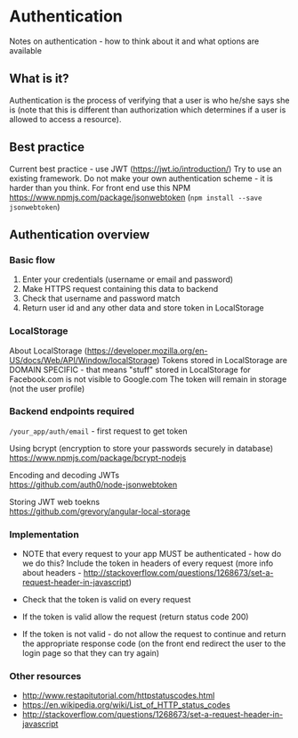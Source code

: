 # Authentication
Notes on authentication - how to think about it and what options are available

## What is it?
Authentication is the process of verifying that a user is who he/she says she is (note that this is different than authorization which determines if a user is allowed to access a resource).

## Best practice
Current best practice - use JWT (https://jwt.io/introduction/)
Try to use an existing framework. Do not make your own authentication scheme - it is harder than you think.
For front end use this NPM https://www.npmjs.com/package/jsonwebtoken (`npm install --save jsonwebtoken`)

## Authentication overview
### Basic flow
1) Enter your credentials (username or email and password)
2) Make HTTPS request containing this data to backend
3) Check that username and password match
4) Return user id and any other data and store token in LocalStorage

### LocalStorage
About LocalStorage (https://developer.mozilla.org/en-US/docs/Web/API/Window/localStorage)
Tokens stored in LocalStorage are DOMAIN SPECIFIC - that means "stuff" stored in LocalStorage for Facebook.com is not visible to Google.com
The token will remain in storage (not the user profile)

### Backend endpoints required
`/your_app/auth/email` - first request to get token

Using bcrypt (encryption to store your passwords securely in database)
<br>https://www.npmjs.com/package/bcrypt-nodejs

Encoding and decoding JWTs
<br>https://github.com/auth0/node-jsonwebtoken

Storing JWT web toekns
<br>https://github.com/grevory/angular-local-storage


### Implementation

- NOTE that every request to your app MUST be authenticated - how do we do this?
Include the token in headers of every request (more info about headers - http://stackoverflow.com/questions/1268673/set-a-request-header-in-javascript)

- Check that the token is valid on every request

- If the token is valid allow the request (return status code 200)

- If the token is not valid - do not allow the request to continue and return the appropriate response code (on the front end redirect the user to the login page so that they can try again)

### Other resources
- http://www.restapitutorial.com/httpstatuscodes.html
- https://en.wikipedia.org/wiki/List_of_HTTP_status_codes
- http://stackoverflow.com/questions/1268673/set-a-request-header-in-javascript
